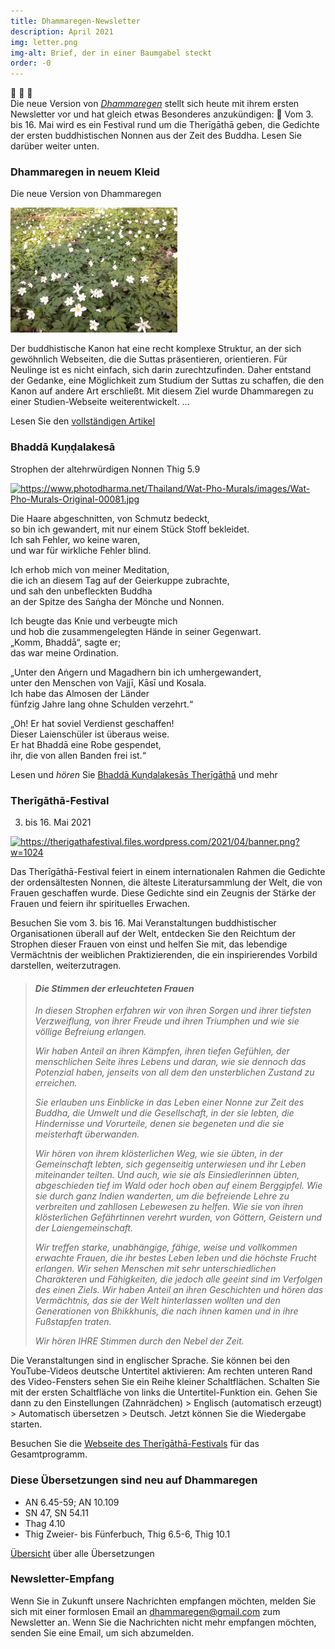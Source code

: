 ```yaml
---
title: Dhammaregen-Newsletter
description: April 2021
img: letter.png
img-alt: Brief, der in einer Baumgabel steckt
order: -0
---
```


🌈 🎉 💐  
Die neue Version von [*Dhammaregen*](/wiki/welcome) stellt sich heute mit ihrem ersten Newsletter vor und hat gleich etwas Besonderes anzukündigen: 🌈 Vom 3. bis 16. Mai wird es ein Festival rund um die Therīgāthā geben, die Gedichte der ersten buddhistischen Nonnen aus der Zeit des Buddha. Lesen Sie darüber weiter unten.

### Dhammaregen in neuem Kleid
Die neue Version von Dhammaregen

<img src="./newdress.png" alt="Waldboden mit Teppich aus blühenden Anemonen" style="height: 200px;">

Der buddhistische Kanon hat eine recht komplexe Struktur, an der sich gewöhnlich Webseiten, die die Suttas präsentieren, orientieren. Für Neulinge ist es nicht einfach, sich darin zurechtzufinden. Daher entstand der Gedanke, eine Möglichkeit zum Studium der Suttas zu schaffen, die den Kanon auf andere Art erschließt. Mit diesem Ziel wurde Dhammaregen zu einer Studien-Webseite weiterentwickelt. …

Lesen Sie den [vollständigen Artikel](/Studium/Neu)

### Bhaddā Kuṇḍalakesā
Strophen der altehrwürdigen Nonnen Thig 5.9

<a title="086 Kundalakesa auf Photo Dharma, CC BY-SA 3.0 &lt;https://creativecommons.org/licenses/by-sa/3.0&gt;" href="https://www.photodharma.net/Thailand/Wat-Pho-Murals/images/Wat-Pho-Murals-Original-00081.jpg" target="_blank"><img height="200" alt="https://www.photodharma.net/Thailand/Wat-Pho-Murals/images/Wat-Pho-Murals-Original-00081.jpg" src="https://www.photodharma.net/Thailand/Wat-Pho-Murals/images/Wat-Pho-Murals-Original-00081.jpg"></a>

Die Haare abgeschnitten, von Schmutz bedeckt,  
so bin ich gewandert, mit nur einem Stück Stoff bekleidet.  
Ich sah Fehler, wo keine waren,  
und war für wirkliche Fehler blind.

Ich erhob mich von meiner Meditation,  
die ich an diesem Tag auf der Geierkuppe zubrachte,  
und sah den unbefleckten Buddha  
an der Spitze des Saṅgha der Mönche und Nonnen.

Ich beugte das Knie und verbeugte mich  
und hob die zusammengelegten Hände in seiner Gegenwart.  
„Komm, Bhaddā“, sagte er;  
das war meine Ordination.

„Unter den Aṅgern und Magadhern bin ich umhergewandert,  
unter den Menschen von Vajjī, Kāsī und Kosala.  
Ich habe das Almosen der Länder  
fünfzig Jahre lang ohne Schulden verzehrt.“

„Oh! Er hat soviel Verdienst geschaffen!  
Dieser Laienschüler ist überaus weise.  
Er hat Bhaddā eine Robe gespendet,  
ihr, die von allen Banden frei ist.“

Lesen und *hören* Sie [Bhaddā Kuṇḍalakesās Therīgāthā](/suttas?search=thig5.9%2Fde) und mehr

### Therīgāthā-Festival
3. bis 16. Mai 2021

<a title="Festival-Banner, gestaltet von Ven. Yodha &lt;https://therigathafestival.net&gt;" href="https://therigathafestival.net" target="_blank"><img height="200" alt="https://therigathafestival.files.wordpress.com/2021/04/banner.png?w=1024" src="https://therigathafestival.files.wordpress.com/2021/04/banner.png?w=1024"></a>

Das Therīgāthā-Festival feiert in einem internationalen Rahmen die Gedichte der ordensältesten Nonnen, die älteste Literatursammlung der Welt, die von Frauen geschaffen wurde. Diese Gedichte sind ein Zeugnis der Stärke der Frauen und feiern ihr spirituelles Erwachen.

Besuchen Sie vom 3. bis 16. Mai Veranstaltungen buddhistischer Organisationen überall auf der Welt, entdecken Sie den Reichtum der Strophen dieser Frauen von einst und helfen Sie mit, das lebendige Vermächtnis der weiblichen Praktizierenden, die ein inspirierendes Vorbild darstellen, weiterzutragen.

>#### *Die Stimmen der erleuchteten Frauen*
>*In diesen Strophen erfahren wir von ihren Sorgen und ihrer tiefsten Verzweiflung, von ihrer Freude und ihren Triumphen und wie sie völlige Befreiung erlangen.*
>
>*Wir haben Anteil an ihren Kämpfen, ihren tiefen Gefühlen, der menschlichen Seite ihres Lebens und daran, wie sie dennoch das Potenzial haben, jenseits von all dem den unsterblichen Zustand zu erreichen.*
>
>*Sie erlauben uns Einblicke in das Leben einer Nonne zur Zeit des Buddha, die Umwelt und die Gesellschaft, in der sie lebten, die Hindernisse und Vorurteile, denen sie begeneten und die sie meisterhaft überwanden.*
>
>*Wir hören von ihrem klösterlichen Weg, wie sie übten, in der Gemeinschaft lebten, sich gegenseitig unterwiesen und ihr Leben miteinander teilten. Und auch, wie sie als Einsiedlerinnen übten, abgeschieden tief im Wald oder hoch oben auf einem Berggipfel. Wie sie durch ganz Indien wanderten, um die befreiende Lehre zu verbreiten und zahllosen Lebewesen zu helfen. Wie sie von ihren klösterlichen Gefährtinnen verehrt wurden, von Göttern, Geistern und der Laiengemeinschaft.*
>
>*Wir treffen starke, unabhängige, fähige, weise und vollkommen erwachte Frauen, die ihr bestes Leben leben und die höchste Frucht erlangen. Wir sehen Menschen mit sehr unterschiedlichen Charakteren und Fähigkeiten, die jedoch alle geeint sind im Verfolgen des einen Ziels. Wir haben Anteil an ihren Geschichten und hören das Vermächtnis, das sie der Welt hinterlassen wollten und den Generationen von Bhikkhunis, die nach ihnen kamen und in ihre Fußstapfen traten.*
>
>*Wir hören IHRE Stimmen durch den Nebel der Zeit.*

Die Veranstaltungen sind in englischer Sprache. Sie können bei den YouTube-Videos deutsche Untertitel aktivieren: Am rechten unteren Rand des Video-Fensters sehen Sie ein Reihe kleiner Schaltflächen. Schalten Sie mit der ersten Schaltfläche von links die Untertitel-Funktion ein. Gehen Sie dann zu den Einstellungen (Zahnrädchen) > Englisch (automatisch erzeugt) > Automatisch übersetzen > Deutsch. Jetzt können Sie die Wiedergabe starten.

Besuchen Sie die [Webseite des Therīgāthā-Festivals](https://therigathafestival.net/) für das Gesamtprogramm.

### Diese Übersetzungen sind neu auf Dhammaregen
- AN 6.45-59; AN 10.109
- SN 47, SN 54.11
- Thag 4.10
- Thig Zweier- bis Fünferbuch, Thig 6.5-6, Thig 10.1

[Übersicht](/Übersetzung/Übersicht) über alle Übersetzungen

### Newsletter-Empfang

Wenn Sie in Zukunft unsere Nachrichten empfangen möchten, melden Sie sich mit einer formlosen Email an [dhammaregen@gmail.com](mailto:dhammaregen@gmail.com) zum Newsletter an. Wenn Sie die Nachrichten nicht mehr empfangen möchten, senden Sie eine Email, um sich abzumelden.

